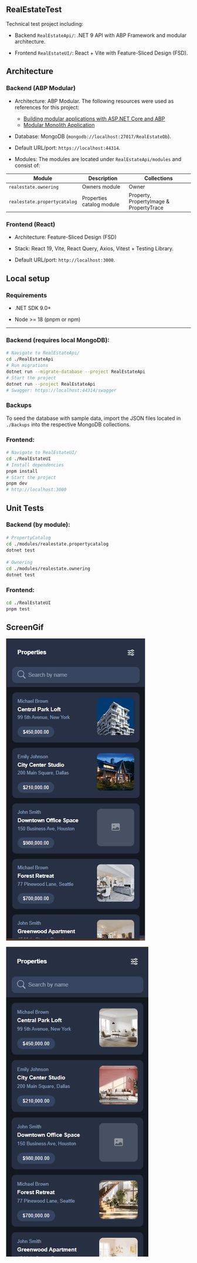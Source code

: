 ## RealEstateTest

Technical test project including:

- Backend `RealEstateApi/`: .NET 9 API with ABP Framework and modular architecture.

- Frontend `RealEstateUI/`: React + Vite with Feature-Sliced Design (FSD).

## Architecture

### Backend (ABP Modular)

- Architecture: ABP Modular. The following resources were used as references for this project:

  - [Building modular applications with ASP.NET Core and ABP](https://www.youtube.com/watch?v=Bn7ybLRfQdg&t=1452s)
  - [Modular Monolith Application](https://abp.io/docs/latest/tutorials/modular-crm)

- Database: MongoDB (`mongodb://localhost:27017/RealEstateDb`).

- Default URL/port: `https://localhost:44314`.

- Modules: The modules are located under `RealEstateApi/modules` and consist of:

| Module                       | Description                       | Collections                            |
|------------------------------|-----------------------------------|----------------------------------------|
| `realestate.ownering`        | Owners module                     | Owner                                  |
| `realestate.propertycatalog` | Properties catalog module         | Property, PropertyImage & PropertyTrace|


### Frontend (React)

- Architecture: Feature-Sliced Design (FSD)

- Stack: React 19, Vite, React Query, Axios, Vitest + Testing Library.

- Default URL/port: `http://localhost:3000`.

## Local setup

### Requirements

- .NET SDK 9.0+

- Node >= 18 (pnpm or npm)

---

### Backend (requires local MongoDB):

```bash
# Navigate to RealEstateApi/
cd ./RealEstateApi
# Run migrations
dotnet run --migrate-database --project RealEstateApi
# Start the project
dotnet run --project RealEstateApi
# Swagger: https://localhost:44314/swagger
```

### Backups
To seed the database with sample data, import the JSON files located in `./Backups` into the respective MongoDB collections.


### Frontend:

```bash
# Navigate to RealEstateUI/
cd ./RealEstateUI
# Install dependencies
pnpm install
# Start the project
pnpm dev
# http://localhost:3000
```

## Unit Tests

### Backend (by module):

```bash
# PropertyCatalog
cd ./modules/realestate.propertycatalog
dotnet test

# Ownering
cd ./modules/realestate.ownering
dotnet test
```

### Frontend:

```bash
cd ./RealEstateUI
pnpm test
```

## ScreenGif

![Show](ScreenGif.gif)

![Show](ScreenGif2.gif)
